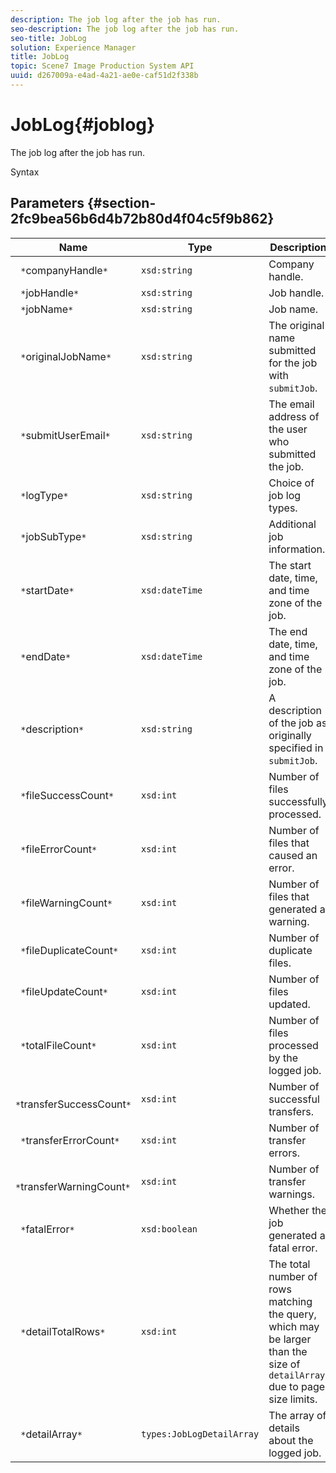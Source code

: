 ```yaml
---
description: The job log after the job has run.
seo-description: The job log after the job has run.
seo-title: JobLog
solution: Experience Manager
title: JobLog
topic: Scene7 Image Production System API
uuid: d267009a-e4ad-4a21-ae0e-caf51d2f338b
---
```


# JobLog{#joblog}

The job log after the job has run.

 Syntax 

## Parameters {#section-2fc9bea56b6d4b72b80d4f04c5f9b862}

|  Name  | Type  | Description  |
|---|---|---|
|  ` *`companyHandle`*`  | `xsd:string`  | Company handle.  |
|  ` *`jobHandle`*`  | `xsd:string`  | Job handle.  |
|  ` *`jobName`*`  | `xsd:string`  | Job name.  |
|  ` *`originalJobName`*`  | `xsd:string`  |The original name submitted for the job with `submitJob`.  |
|  ` *`submitUserEmail`*`  | `xsd:string`  | The email address of the user who submitted the job.  |
|  ` *`logType`*`  | `xsd:string`  | Choice of job log types.  |
|  ` *`jobSubType`*`  | `xsd:string`  | Additional job information.  |
|  ` *`startDate`*`  | `xsd:dateTime`  | The start date, time, and time zone of the job.  |
|  ` *`endDate`*`  | `xsd:dateTime`  | The end date, time, and time zone of the job.  |
|  ` *`description`*`  | `xsd:string`  |A description of the job as originally specified in `submitJob`.  |
|  ` *`fileSuccessCount`*`  | `xsd:int`  | Number of files successfully processed.  |
|  ` *`fileErrorCount`*`  | `xsd:int`  | Number of files that caused an error.  |
|  ` *`fileWarningCount`*`  | `xsd:int`  | Number of files that generated a warning.  |
|  ` *`fileDuplicateCount`*`  | `xsd:int`  | Number of duplicate files.  |
|  ` *`fileUpdateCount`*`  | `xsd:int`  | Number of files updated.  |
|  ` *`totalFileCount`*`  | `xsd:int`  | Number of files processed by the logged job.  |
|  ` *`transferSuccessCount`*`  | `xsd:int`  | Number of successful transfers.  |
|  ` *`transferErrorCount`*`  | `xsd:int`  | Number of transfer errors.  |
|  ` *`transferWarningCount`*`  | `xsd:int`  | Number of transfer warnings.  |
|  ` *`fatalError`*`  | `xsd:boolean`  | Whether the job generated a fatal error.  |
|  ` *`detailTotalRows`*`  | `xsd:int`  |The total number of rows matching the query, which may be larger than the size of `detailArray` due to page size limits.  |
|  ` *`detailArray`*`  | `types:JobLogDetailArray`  | The array of details about the logged job.  |

